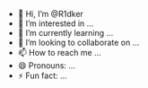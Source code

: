 - 👋 Hi, I’m @R1dker
- 👀 I’m interested in ...
- 🌱 I’m currently learning ...
- 💞️ I’m looking to collaborate on ...
- 📫 How to reach me ...
- 😄 Pronouns: ...
- ⚡ Fun fact: ...

<!---
R1dker/R1dker is a ✨ special ✨ repository because its `README.md` (this file) appears on your GitHub profile.
You can click the Preview link to take a look at your changes.
--->
